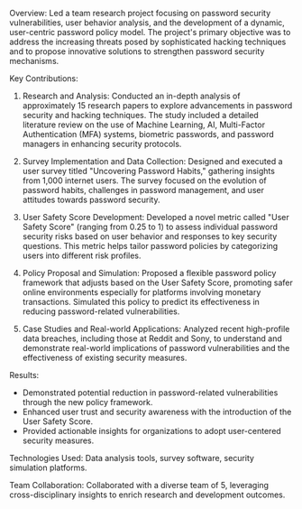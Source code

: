 Overview:
Led a team research project focusing on password security vulnerabilities, user behavior analysis, and the development of a dynamic, user-centric password policy model. The project's primary objective was to address the increasing threats posed by sophisticated hacking techniques and to propose innovative solutions to strengthen password security mechanisms.

Key Contributions:
1. Research and Analysis: Conducted an in-depth analysis of approximately 15 research papers to explore advancements in password security and hacking techniques. The study included a detailed literature review on the use of Machine Learning, AI, Multi-Factor Authentication (MFA) systems, biometric passwords, and password managers in enhancing security protocols.
   
2. Survey Implementation and Data Collection: Designed and executed a user survey titled "Uncovering Password Habits," gathering insights from 1,000 internet users. The survey focused on the evolution of password habits, challenges in password management, and user attitudes towards password security.

3. User Safety Score Development: Developed a novel metric called "User Safety Score" (ranging from 0.25 to 1) to assess individual password security risks based on user behavior and responses to key security questions. This metric helps tailor password policies by categorizing users into different risk profiles.

4. Policy Proposal and Simulation: Proposed a flexible password policy framework that adjusts based on the User Safety Score, promoting safer online environments especially for platforms involving monetary transactions. Simulated this policy to predict its effectiveness in reducing password-related vulnerabilities.

5. Case Studies and Real-world Applications: Analyzed recent high-profile data breaches, including those at Reddit and Sony, to understand and demonstrate real-world implications of password vulnerabilities and the effectiveness of existing security measures.

Results:
- Demonstrated potential reduction in password-related vulnerabilities through the new policy framework.
- Enhanced user trust and security awareness with the introduction of the User Safety Score.
- Provided actionable insights for organizations to adopt user-centered security measures.

Technologies Used: Data analysis tools, survey software, security simulation platforms.

Team Collaboration: Collaborated with a diverse team of 5, leveraging cross-disciplinary insights to enrich research and development outcomes.
